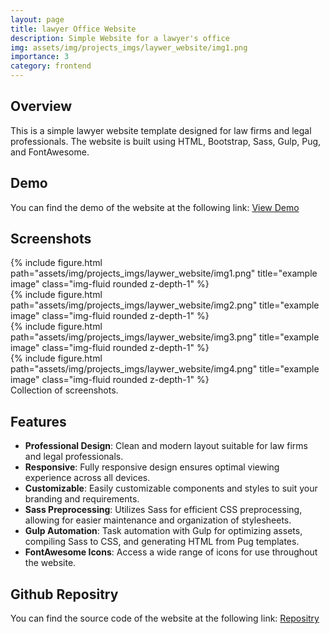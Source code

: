```yaml
---
layout: page
title: lawyer Office Website 
description: Simple Website for a lawyer's office
img: assets/img/projects_imgs/laywer_website/img1.png
importance: 3
category: frontend
---
```


## Overview
This is a simple lawyer website template designed for law firms and legal professionals. The website is built using HTML, Bootstrap, Sass, Gulp, Pug, and FontAwesome.

## Demo

You can find the demo of the website at the following link:
[View Demo](https://o2sa.github.io/lawyerOfficeWebsite/dist/index.html)

## Screenshots
<div class="row">
    <div class="col-sm mt-3 mt-md-0">
        {% include figure.html path="assets/img/projects_imgs/laywer_website/img1.png" title="example image" class="img-fluid rounded z-depth-1" %}
    </div>
</div>

<div class="row">
    <div class="col-sm mt-3 mt-md-0">
        {% include figure.html path="assets/img/projects_imgs/laywer_website/img2.png" title="example image" class="img-fluid rounded z-depth-1" %}
    </div>
    <div class="col-sm mt-3 mt-md-0">
        {% include figure.html path="assets/img/projects_imgs/laywer_website/img3.png" title="example image" class="img-fluid rounded z-depth-1" %}
    </div>
    <div class="col-sm mt-3 mt-md-0">
        {% include figure.html path="assets/img/projects_imgs/laywer_website/img4.png" title="example image" class="img-fluid rounded z-depth-1" %}
    </div>
</div>
<div class="caption">
       Collection of screenshots.
</div>

## Features

- **Professional Design**: Clean and modern layout suitable for law firms and legal professionals.
- **Responsive**: Fully responsive design ensures optimal viewing experience across all devices.
- **Customizable**: Easily customizable components and styles to suit your branding and requirements.
- **Sass Preprocessing**: Utilizes Sass for efficient CSS preprocessing, allowing for easier maintenance and organization of stylesheets.
- **Gulp Automation**: Task automation with Gulp for optimizing assets, compiling Sass to CSS, and generating HTML from Pug templates.
- **FontAwesome Icons**: Access a wide range of icons for use throughout the website.


## Github Repositry

You can find the source code of the website at the following link:
[Repositry](https://github.com/O2sa/lawyerOfficeWebsite)
